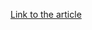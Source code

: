 [Link to the article](https://www.akamai.com/blog/security/2024/apr/shield-ns53-protects-from-nxdomain-attacks)
